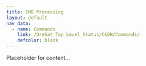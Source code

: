 ```yaml
---
title: CMD Processing
layout: default
nav_data:
  - name: Commands
    link: /OreSat_Top_Level_Status/C&DH/Commands/
    defcolor: black
---
```



Placeholder for content...
